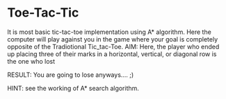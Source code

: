 # Toe-Tac-Tic
It is most basic tic-tac-toe implementation using A* algorithm.
Here the computer will play against you in the game where your goal is completely
opposite of the Tradiotional Tic_tac-Toe.
AIM:
Here, the player who ended up placing three of their marks in a horizontal, vertical, or diagonal row is the one who lost

RESULT:
You are going to lose anyways.... ;)

HINT:
see the working of A* search algorithm.
